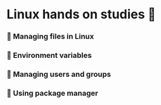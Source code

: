 # Linux hands on studies 📜
### 🔖 Managing files in Linux
### 🔖 Environment variables
### 🔖 Managing users and groups
### 🔖 Using package manager
